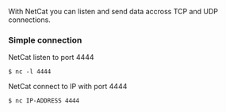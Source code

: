 With NetCat you can listen and send data accross TCP and UDP connections.

### Simple connection

NetCat listen to port 4444

``` 
$ nc -l 4444
```

NetCat connect to IP with port 4444

```
$ nc IP-ADDRESS 4444
```

